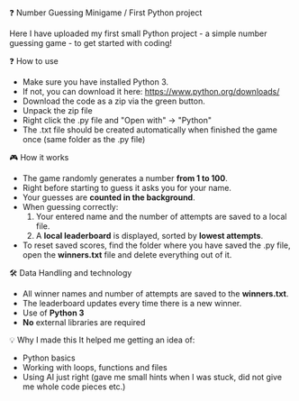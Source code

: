 ❓ Number Guessing Minigame / First Python project

Here I have uploaded my first small Python project - a simple number guessing game - to get started with coding!

❓ How to use
- Make sure you have installed Python 3.
- If not, you can download it here: https://www.python.org/downloads/
- Download the code as a zip via the green button.
- Unpack the zip file
- Right click the .py file and "Open with" -> "Python"
- The .txt file should be created automatically when finished the game once (same folder as the .py file)

🎮 How it works
- The game randomly generates a number **from 1 to 100**.
- Right before starting to guess it asks you for your name.
- Your guesses are **counted in the background**.
- When guessing correctly:
    1. Your entered name and the number of attempts are saved to a local file.
    2. A **local leaderboard** is displayed, sorted by **lowest attempts**.
- To reset saved scores, find the folder where you have saved the .py file, open the **winners.txt** file and delete everything out of it.

🛠️ Data Handling and technology
- All winner names and number of attempts are saved to the **winners.txt**.
- The leaderboard updates every time there is a new winner.
- Use of **Python 3**
- **No** external libraries are required

💡 Why I made this
It helped me getting an idea of:
- Python basics
- Working with loops, functions and files
- Using AI just right (gave me small hints when I was stuck, did not give me whole code pieces etc.)
